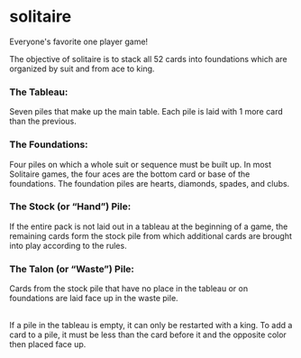# solitaire
Everyone's favorite one player game!

The objective of solitaire is to stack all 52 cards into foundations which are organized by suit and from ace to king. 

<h3>The Tableau: </h3>
Seven piles that make up the main table. Each pile is laid with 1 more card than the previous. 

<h3>The Foundations: </h3>
Four piles on which a whole suit or sequence must be built up. In most Solitaire games, the four aces are the bottom card or base of the foundations. The foundation piles are hearts, diamonds, spades, and clubs.

<h3>The Stock (or “Hand”) Pile: </h3>
If the entire pack is not laid out in a tableau at the beginning of a game, the remaining cards form the stock pile from which additional cards are brought into play according to the rules.

<h3>The Talon (or “Waste”) Pile: </h3>
Cards from the stock pile that have no place in the tableau or on foundations are laid face up in the waste pile.
<br>
<br>

If a pile in the tableau is empty, it can only be restarted with a king. To add a card to a pile, it must be less than the card before it and the opposite color then placed face up. 
